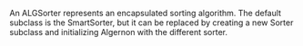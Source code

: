 An ALGSorter represents an encapsulated sorting algorithm. The default subclass is the SmartSorter, but it can be replaced by creating a new Sorter subclass and initializing Algernon with the different sorter.